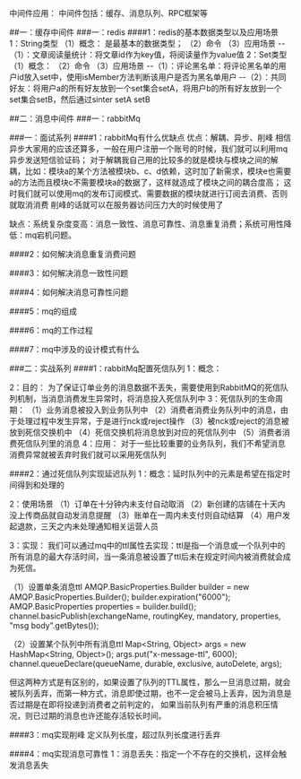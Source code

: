 中间件应用：
中间件包括：缓存、消息队列、RPC框架等

##一：缓存中间件
###一：redis
####1：redis的基本数据类型以及应用场景
1：String类型
（1）概念：
是最基本的数据类型；
（2）命令
（3）应用场景
--（1）：文章阅读量统计：将文章id作为key值，将阅读量作为value值
2：Set类型
（1）概念：
（2）命令
（3）应用场景
--（1）：评论黑名单：将评论黑名单的用户id放入set中，使用isMember方法判断该用户是否为黑名单用户
--（2）：共同好友：将用户a的所有好友放到一个set集合setA，将用户b的所有好友放到一个set集合setB，然后通过sinter setA setB


##二：消息中间件
###一：rabbitMq

###一：面试系列
####1：rabbitMq有什么优缺点
优点：解耦、异步、削峰
相信异步大家用的应该还算多，一般在用户注册一个账号的时候，我们就可以利用mq异步发送短信验证码；
对于解耦我自己用的比较多的就是模块与模块之间的解耦，比如：模块a的某个方法被模块b、c、d依赖，这时加了新需求，模块e也需要a的方法而且模块c不需要模块a的数据了，这样就造成了模块之间的耦合度高；
这时我们就可以使用mq的发布订阅模式、需要数据的模块就进行订阅去消费、否则就取消消费
削峰的话就可以在服务器访问压力大的时候使用了

缺点：系统复杂度变高：消息一致性、消息可靠性、消息重复消费；系统可用性降低：mq宕机问题。

####2：如何解决消息重复消费问题

####3：如何解决消息一致性问题

####4：如何解决消息可靠性问题

####5：mq的组成

####6：mq的工作过程

####7：mq中涉及的设计模式有什么


###二：实战系列
####1：rabbitMq配置死信队列
1：概念：

2：目的：
为了保证订单业务的消息数据不丢失，需要使用到RabbitMQ的死信队列机制，当消息消费发生异常时，将消息投入死信队列中
3：死信队列的生命周期：
（1）业务消息被投入到业务队列中
（2）消费者消费业务队列中的消息，由于处理过程中发生异常，于是进行nck或reject操作
（3）被nck或reject的消息被放到死信交换机中
（4）死信交换机将消息放到对应的死信队列中
（5）消费者消费死信队列里的消息
4：应用：
对于一些比较重要的业务队列，我们不希望消息消费异常就被丢弃时我们就可以采用死信队列

####2：通过死信队列实现延迟队列
1：概念：延时队列中的元素是希望在指定时间得到和处理的

2：使用场景
（1）订单在十分钟内未支付自动取消
（2）新创建的店铺在十天内没上传商品就自动发消息提醒
（3）账单在一周内未支付则自动结算
（4）用户发起退款，三天之内未处理通知相关运营人员

3：实现：
我们可以通过mq中的ttl属性去实现：ttl是指一个消息或一个队列中的所有消息的最大存活时间，当一条消息被设置了ttl后未在规定时间内被消费就会成为死信。

（1）设置单条消息ttl
AMQP.BasicProperties.Builder builder = new AMQP.BasicProperties.Builder();
builder.expiration("6000");
AMQP.BasicProperties properties = builder.build();
channel.basicPublish(exchangeName, routingKey, mandatory, properties, "msg body".getBytes());

（2）设置某个队列中所有消息ttl
Map<String, Object> args = new HashMap<String, Object>();
args.put("x-message-ttl", 6000);
channel.queueDeclare(queueName, durable, exclusive, autoDelete, args);

但这两种方式是有区别的，如果设置了队列的TTL属性，那么一旦消息过期，就会被队列丢弃，而第一种方式，消息即使过期，也不一定会被马上丢弃，因为消息是否过期是在即将投递到消费者之前判定的，
如果当前队列有严重的消息积压情况，则已过期的消息也许还能存活较长时间。

####3：mq实现削峰
定义队列长度，超过队列长度进行丢弃

####4：mq实现消息可靠性
1：消息丢失：指定一个不存在的交换机，这样会触发消息丢失




